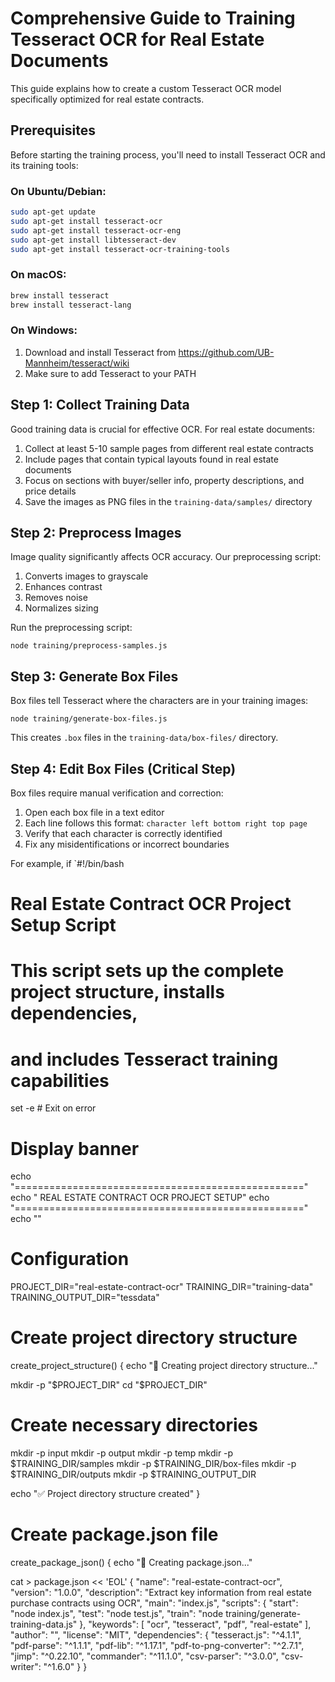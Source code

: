 # Comprehensive Guide to Training Tesseract OCR for Real Estate Documents

This guide explains how to create a custom Tesseract OCR model specifically optimized for real estate contracts.

## Prerequisites

Before starting the training process, you'll need to install Tesseract OCR and its training tools:

### On Ubuntu/Debian:
```bash
sudo apt-get update
sudo apt-get install tesseract-ocr
sudo apt-get install tesseract-ocr-eng
sudo apt-get install libtesseract-dev
sudo apt-get install tesseract-ocr-training-tools
```

### On macOS:
```bash
brew install tesseract
brew install tesseract-lang
```

### On Windows:
1. Download and install Tesseract from https://github.com/UB-Mannheim/tesseract/wiki
2. Make sure to add Tesseract to your PATH

## Step 1: Collect Training Data

Good training data is crucial for effective OCR. For real estate documents:

1. Collect at least 5-10 sample pages from different real estate contracts
2. Include pages that contain typical layouts found in real estate documents
3. Focus on sections with buyer/seller info, property descriptions, and price details
4. Save the images as PNG files in the `training-data/samples/` directory

## Step 2: Preprocess Images

Image quality significantly affects OCR accuracy. Our preprocessing script:

1. Converts images to grayscale
2. Enhances contrast
3. Removes noise
4. Normalizes sizing

Run the preprocessing script:
```
node training/preprocess-samples.js
```

## Step 3: Generate Box Files

Box files tell Tesseract where the characters are in your training images:

```
node training/generate-box-files.js
```

This creates `.box` files in the `training-data/box-files/` directory.

## Step 4: Edit Box Files (Critical Step)

Box files require manual verification and correction:

1. Open each box file in a text editor
2. Each line follows this format: `character left bottom right top page`
3. Verify that each character is correctly identified
4. Fix any misidentifications or incorrect boundaries

For example, if `#!/bin/bash
# Real Estate Contract OCR Project Setup Script
# This script sets up the complete project structure, installs dependencies,
# and includes Tesseract training capabilities

set -e # Exit on error

# Display banner
echo "=================================================="
echo "  REAL ESTATE CONTRACT OCR PROJECT SETUP"
echo "=================================================="
echo ""

# Configuration
PROJECT_DIR="real-estate-contract-ocr"
TRAINING_DIR="training-data"
TRAINING_OUTPUT_DIR="tessdata"

# Create project directory structure
create_project_structure() {
  echo "🔧 Creating project directory structure..."
  
  mkdir -p "$PROJECT_DIR"
  cd "$PROJECT_DIR"
  
  # Create necessary directories
  mkdir -p input
  mkdir -p output
  mkdir -p temp
  mkdir -p $TRAINING_DIR/samples
  mkdir -p $TRAINING_DIR/box-files
  mkdir -p $TRAINING_DIR/outputs
  mkdir -p $TRAINING_OUTPUT_DIR
  
  echo "✅ Project directory structure created"
}

# Create package.json file
create_package_json() {
  echo "📄 Creating package.json..."
  
  cat > package.json << 'EOL'
{
  "name": "real-estate-contract-ocr",
  "version": "1.0.0",
  "description": "Extract key information from real estate purchase contracts using OCR",
  "main": "index.js",
  "scripts": {
    "start": "node index.js",
    "test": "node test.js",
    "train": "node training/generate-training-data.js"
  },
  "keywords": [
    "ocr",
    "tesseract",
    "pdf",
    "real-estate"
  ],
  "author": "",
  "license": "MIT",
  "dependencies": {
    "tesseract.js": "^4.1.1",
    "pdf-parse": "^1.1.1",
    "pdf-lib": "^1.17.1",
    "pdf-to-png-converter": "^2.7.1",
    "jimp": "^0.22.10",
    "commander": "^11.1.0",
    "csv-parser": "^3.0.0",
    "csv-writer": "^1.6.0"
  }
}
